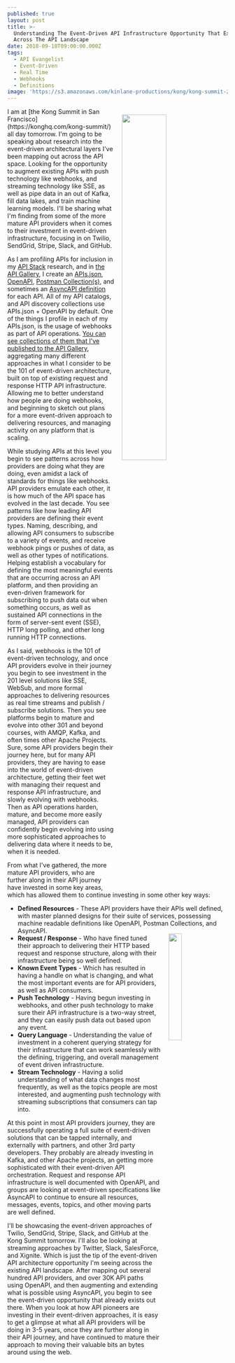 ```yaml
---
published: true
layout: post
title: >-
  Understanding The Event-Driven API Infrastructure Opportunity That Exists
  Across The API Landscape
date: 2018-09-18T09:00:00.000Z
tags:
  - API Evangelist
  - Event-Driven
  - Real Time
  - Webhooks
  - Definitions
image: 'https://s3.amazonaws.com/kinlane-productions/kong/kong-summit-2018.jpg'
---
```

<p><img src="{{ page.image }}" width="45%" align="right" style="padding: 15px;" /></p>I am at [the Kong Summit in San Francisco](https://konghq.com/kong-summit/) all day tomorrow. I'm going to be speaking about research into the event-driven architectural layers I've been mapping out across the API space. Looking for the opportunity to augment existing APIs with push technology like webhooks, and streaming technology like SSE, as well as pipe data in an out of Kafka, fill data lakes, and train machine learning models. I'll be sharing what I'm finding from some of the more mature API providers when it comes to their investment in event-driven infrastructure, focusing in on Twilio, SendGrid, Stripe, Slack, and GitHub.

As I am profiling APIs for inclusion in my [API Stack](http://theapistack.com) research, and in [the API Gallery](http://api.gallery.streamdata.io/), I create an [APIs.json](http://apisjson.org), [OpenAPI](http://openapis.org), [Postman Collection(s)](https://www.getpostman.com/docs/v6/postman/collections/creating_collections), and sometimes an [AsyncAPI definition](https://www.asyncapi.com/) for each API. All of my API catalogs, and API discovery collections use APIs.json + OpenAPI by default. One of the things I profile in each of my APIs.json, is the usage of webhooks as part of API operations. [You can see collections of them that I've published to the API Gallery](http://webhook.implementations.api.gallery.streamdata.io/), aggregating many different approaches in what I consider to be the 101 of event-driven architecture, built on top of existing request and response HTTP API infrastructure. Allowing me to better understand how people are doing webhooks, and beginning to sketch out plans for a more event-driven approach to delivering resources, and managing activity on any platform that is scaling.

While studying APIs at this level you begin to see patterns across how providers are doing what they are doing, even amidst a lack of standards for things like webhooks. API providers emulate each other, it is how much of the API space has evolved in the last decade. You see patterns like how leading API providers are defining their event types. Naming, describing, and allowing API consumers to subscribe to a variety of events, and receive webhook pings or pushes of data, as well as other types of notifications. Helping establish a vocabulary for defining the most meaningful events that are occurring across an API platform, and then providing an even-driven framework for subscribing to push data out when something occurs, as well as sustained API connections in the form of server-sent event (SSE), HTTP long polling, and other long running HTTP connections.

As I said, webhooks is the 101 of event-driven technology, and once API providers evolve in their journey you begin to see investment in the 201 level solutions like SSE, WebSub, and more formal approaches to delivering resources as real time streams and publish / subscribe solutions. Then you see platforms begin to mature and evolve into other 301 and beyond courses, with AMQP, Kafka, and often times other Apache Projects. Sure, some API providers begin their journey here, but for many API providers, they are having to ease into the world of event-driven architecture, getting their feet wet with managing their request and response API infrastructure, and slowly evolving with webhooks. Then as API operations harden, mature, and become more easily managed, API providers can confidently begin evolving into using more sophisticated approaches to delivering data where it needs to be, when it is needed.

From what I've gathered, the more mature API providers, who are further along in their API journey have invested in some key areas, which has allowed them to continue investing in some other key ways:

- **Defined Resources** - These API providers have their APIs well defined, with master planned designs for their suite of services, possessing machine readable definitions like OpenAPI, Postman Collections, and AsyncAPI.<img src="https://s3.amazonaws.com/kinlane-productions/bw-icons/bw-event-driven-steering.png" style="padding: 15px;" align="right" width="25%" />
- **Request / Response** - Who have fined tuned their approach to delivering their HTTP based request and response structure, along with their infrastructure being so well defined.
- **Known Event Types** - Which has resulted in having a handle on what is changing, and what the most important events are for API providers, as well as API consumers.
- **Push Technology** - Having begun investing in webhooks, and other push technology to make sure their API infrastructure is a two-way street, and they can easily push data out based upon any event.
- **Query Language** - Understanding the value of investment in a coherent querying strategy for their infrastructure that can work seamlessly with the defining, triggering, and overall management of event driven infrastructure.
- **Stream Technology** - Having a solid understanding of what data changes most frequently, as well as the topics people are most interested, and augmenting push technology with streaming subscriptions that consumers can tap into.

At this point in most API providers journey, they are successfully operating a full suite of event-driven solutions that can be tapped internally, and externally with partners, and other 3rd party developers. They probably are already investing in Kafka, and other Apache projects, an getting more sophisticated with their event-driven API orchestration. Request and response API infrastructure is well documented with OpenAPI, and groups are looking at event-driven specifications like AsyncAPI to continue to ensure all resources, messages, events, topics, and other moving parts are well defined.

I'll be showcasing the event-driven approaches of Twilio, SendGrid, Stripe, Slack, and GitHub at the Kong Summit tomorrow. I'll also be looking at streaming approaches by Twitter, Slack, SalesForce, and Xignite. Which is just the tip of the event-driven API architecture opportunity I'm seeing across the existing API landscape. After mapping out several hundred API providers, and over 30K API paths using OpenAPI, and then augmenting and extending what is possible using AsyncAPI, you begin to see the event-driven opportunity that already exists out there. When you look at how API pioneers are investing in their event-driven approaches, it is easy to get a glimpse at what all API providers will be doing in 3-5 years, once they are further along in their API journey, and have continued to mature their approach to moving their valuable bits an bytes around using the web.
